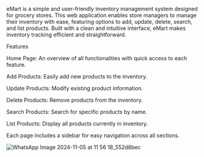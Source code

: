 eMart is a simple and user-friendly inventory management system designed for grocery stores. This web application enables store managers to manage their inventory with ease, featuring options to add, update, delete, search, and list products. Built with a clean and intuitive interface, eMart makes inventory tracking efficient and straightforward.

Features

Home Page: An overview of all functionalities with quick access to each feature.

Add Products: Easily add new products to the inventory. 

Update Products: Modify existing product information. 

Delete Products: Remove products from the inventory.

Search Products: Search for specific products by name.

List Products: Display all products currently in inventory.

Each page includes a sidebar for easy navigation across all sections.

![WhatsApp Image 2024-11-05 at 11 56 18_552d8bec](https://github.com/user-attachments/assets/1613c36f-69f6-47b8-a07d-63f2713fe0a6)
